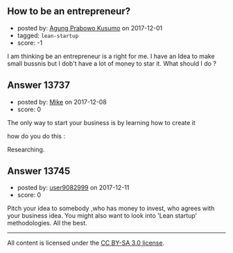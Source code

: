 ## How to be an entrepreneur?

- posted by: [Agung Prabowo Kusumo](https://stackexchange.com/users/12329625/agung-prabowo-kusumo) on 2017-12-01
- tagged: `lean-startup`
- score: -1

<p>I am thinking be an entrepreneur is a right for me. I have an Idea to make small bussnis but I dob't have a lot of money to star it. What should I do ? </p>



## Answer 13737

- posted by: [Mike](https://stackexchange.com/users/4546119/mike) on 2017-12-08
- score: 0

<p>The only way to start your business is by learning how to create it </p>

<p>how do you do this :</p>

<p>Researching. </p>



## Answer 13745

- posted by: [user9082999](https://stackexchange.com/users/131578/user9082999) on 2017-12-11
- score: 0

<p>Pitch your idea to somebody ,who has money to invest, who agrees with your business idea. You might also want to look into 'Lean startup' methodologies. All the best.</p>




---

All content is licensed under the [CC BY-SA 3.0 license](https://creativecommons.org/licenses/by-sa/3.0/).
